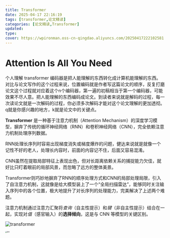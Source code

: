 ```yaml
---
title: Transformer
date: 2025-04-17 22:16:19
tags: [transformer,论文精读]
categories: [论文精读,Transformer]
updated: 
type: 
cover: https://wpironman.oss-cn-qingdao.aliyuncs.com/20250417222102581.png
---
```


# Attention Is All You Need

个人理解 transformer 编码器是把人能理解的东西转化成计算机能理解的东西。对比与论文写作的这个过程来说，位置编码就是作者写这篇论文的顺序，反复打磨论文这个过程就对应着这个n个编码器，第一遍的初稿相当于第一个编码器，可能效果不尽人意。把人能理解的东西编码成论文。到读者来说就是解码的过程，每一次读论文就是一次解码的过程，你必须多次解码才能对这个论文理解的更加透彻。q就是你感兴趣的地方，k就是论文中的关键点。



**Transformer** 是一种基于注意力机制（Attention Mechanism）的深度学习模型，摒弃了传统的循环神经网络（RNN）和卷积神经网络（CNN），完全依赖注意力机制处理序列数据。

RNN处理长序列时容易出现梯度消失或梯度爆炸的问题，健达来说就是就像一个记性不好的老人，处理长内容时，前面的内容记不住，后面又容易混淆。

CNN虽然在提取局部特征上表现出色，但对长距离依赖关系的捕捉能力欠佳，就好比只盯着眼前的局部风景，而忽略了远方的整体美景。

Transformer则巧妙地摒弃了RNN的顺序处理方式和CNN的局部处理局限，引入了自注意力机制，这就像是给大模型装上了一个“全局扫描雷达”，能够同时关注输入序列中的各个位置，极大地提升了对长序列的处理能力，完美解决了上述两个难题。

注意力机制通过注意力汇聚将*查询*（自主性提示）和*键*（非自主性提示）结合在一起，实现对*值*（感官输入）的**选择倾向**，这是与 CNN 等模型的关键区别。

![transformer](https://wpironman.oss-cn-qingdao.aliyuncs.com/20250425222936440.png)



<img src="https://wpironman.oss-cn-qingdao.aliyuncs.com/20250425223011527.png" alt="QKV" style="zoom:30%;" />
